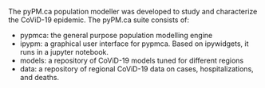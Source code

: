 The pyPM.ca population modeller was developed to study and characterize the CoViD-19 epidemic. 
The pyPM.ca suite consists of:

* pypmca: the general purpose population modelling engine
* ipypm: a graphical user interface for pypmca. Based on ipywidgets, it runs in a jupyter notebook.
* models: a repository of CoViD-19 models tuned for different regions
* data: a repository of regional CoViD-19 data on cases, hospitalizations, and deaths.
